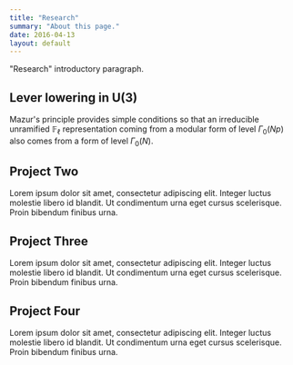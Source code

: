 ```yaml
---
title: "Research"
summary: "About this page."
date: 2016-04-13
layout: default
---
```


"Research" introductory paragraph.

## Lever lowering in U(3)
Mazur's principle provides simple conditions so that an irreducible unramified $\mathbb{F}_\ell$
representation coming from a modular form of level $\Gamma_0 (N p)$ also comes from a form of level $\Gamma_0 (N).$

## Project Two
Lorem ipsum dolor sit amet, consectetur adipiscing elit. Integer luctus molestie libero id blandit. Ut condimentum urna eget cursus scelerisque. Proin bibendum finibus urna.

## Project Three
Lorem ipsum dolor sit amet, consectetur adipiscing elit. Integer luctus molestie libero id blandit. Ut condimentum urna eget cursus scelerisque. Proin bibendum finibus urna.

## Project Four
Lorem ipsum dolor sit amet, consectetur adipiscing elit. Integer luctus molestie libero id blandit. Ut condimentum urna eget cursus scelerisque. Proin bibendum finibus urna.
